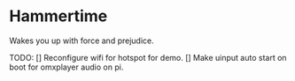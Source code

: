 # Hammertime
Wakes you up with force and prejudice.

TODO:
[] Reconfigure wifi for hotspot for demo.
[] Make uinput auto start on boot for omxplayer audio on pi.
